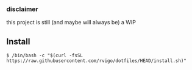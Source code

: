 ### disclaimer

this project is still (and maybe will always be) a WIP

## Install 
``` shell
$ /bin/bash -c "$(curl -fsSL https://raw.githubusercontent.com/rvigo/dotfiles/HEAD/install.sh)"
```